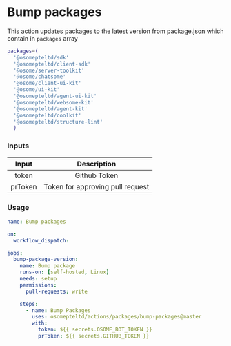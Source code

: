 # Bump packages

This action updates packages to the latest version from package.json which contain in `packages` array

```bash
packages=(
  '@osomepteltd/sdk'
  '@osomepteltd/client-sdk'
  '@osome/server-toolkit'
  '@osome/chatsome'
  '@osome/client-ui-kit'
  '@osome/ui-kit'
  '@osomepteltd/agent-ui-kit'
  '@osomepteltd/websome-kit'
  '@osomepteltd/agent-kit'
  '@osomepteltd/coolkit'
  '@osomepteltd/structure-lint'
  )
```

### Inputs

|  Input  |           Description            |
| :-----: | :------------------------------: |
|  token  |           Github Token           |
| prToken | Token for approving pull request |

### Usage

```yaml
name: Bump packages

on:
  workflow_dispatch:

jobs:
  bump-package-version:
    name: Bump package
    runs-on: [self-hosted, Linux]
    needs: setup
    permissions:
      pull-requests: write

    steps:
      - name: Bump Packages
        uses: osomepteltd/actions/packages/bump-packages@master
        with:
          token: ${{ secrets.OSOME_BOT_TOKEN }}
          prToken: ${{ secrets.GITHUB_TOKEN }}
```
